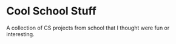 # Cool School Stuff
A collection of CS projects from school that I thought were fun or interesting.
